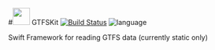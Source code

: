 #<img src="https://cloud.githubusercontent.com/assets/1843197/10556627/9f8f7d36-7480-11e5-9abc-2837c4e1054a.png" height="35"> GTFSKit [![Build Status](https://travis-ci.org/jackwilsdon/GTFSKit.svg?branch=master)](https://travis-ci.org/jackwilsdon/GTFSKit) ![language](https://img.shields.io/badge/Language-%20Swift%20-orange.svg)

Swift Framework for reading GTFS data (currently static only)
